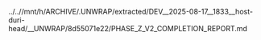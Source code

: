 ../..//mnt/h/ARCHIVE/.UNWRAP/extracted/DEV__2025-08-17__1833__host-duri-head/__UNWRAP/8d55071e22/PHASE_Z_V2_COMPLETION_REPORT.md